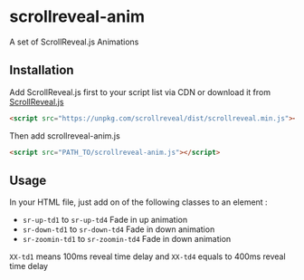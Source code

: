 # scrollreveal-anim

A set of ScrollReveal.js Animations

## Installation

Add ScrollReveal.js first to your script list via CDN or download it from [ScrollReveal.js](https://scrollrevealjs.org/)
```html
<script src="https://unpkg.com/scrollreveal/dist/scrollreveal.min.js"></script>
```
Then add scrollreveal-anim.js
```html
<script src="PATH_TO/scrollreveal-anim.js"></script>
```
## Usage

In your HTML file, just add on of the following classes to an element :

- `sr-up-td1` to `sr-up-td4` Fade in up animation
- `sr-down-td1` to `sr-down-td4` Fade in down animation
- `sr-zoomin-td1` to `sr-zoomin-td4` Fade in down animation

`XX-td1` means 100ms reveal time delay and `XX-td4` equals to 400ms reveal time delay 
